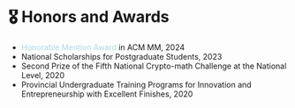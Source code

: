 # 🎖 Honors and Awards
- <font color=LightBlue> Honorable Mention Award </font> in ACM MM, 2024
- National Scholarships for Postgraduate Students, 2023
- Second Prize of the Fifth National Crypto-math Challenge at the National Level, 2020
- Provincial Undergraduate Training Programs for Innovation and Entrepreneurship with Excellent Finishes, 2020 
